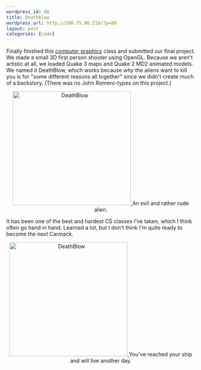 ```yaml
--- 
wordpress_id: 80
title: Deathblow
wordpress_url: http://208.75.86.216/?p=80
layout: post
categories: [code]
---
```

Finally finished this <a href="http://courses.dce.harvard.edu/~cscie234/">computer graphics</a> class and submitted our final project. We made a small 3D first person shooter using OpenGL. Because we aren't artistic at all, we loaded Quake 3 maps and Quake 2 MD2 animated models. We named it DeathBlow, which works because <i>why</i> the aliens want to kill you is for "some different reasons all together" since we didn't create much of a backstory. (There was no John Romero-types on this project.)

<center><a href="http://graysky.org/pics/screenshot_flip.jpg">
<img src="http://graysky.org/pics/screenshot_flip.jpg" border="0" width="315" height="304" alt="DeathBlow">
</a>An evil and rather rude alien.</center>

It has been one of the best and hardest CS classes I've taken, which I think often go hand in hand. Learned a lot, but I don't think I'm quite ready to become the next Carmack. 

<center><a href="http://graysky.org/pics/screenshot_end.jpg">
<img src="http://graysky.org/pics/screenshot_end.jpg" border="0" width="315" height="304" alt="DeathBlow">
</a>You've reached your ship and will live another day.</center>
